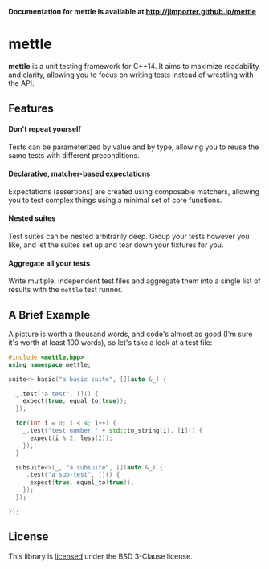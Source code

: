**Documentation for mettle is available at http://jimporter.github.io/mettle**

# mettle

**mettle** is a unit testing framework for C++14. It aims to maximize
readability and clarity, allowing you to focus on writing tests instead of
wrestling with the API.

## Features

#### Don't repeat yourself

Tests can be parameterized by value and by type, allowing you to reuse the same
tests with different preconditions.

#### Declarative, matcher-based expectations

Expectations (assertions) are created using composable matchers, allowing you to
test complex things using a minimal set of core functions.

#### Nested suites

Test suites can be nested arbitrarily deep. Group your tests however you like,
and let the suites set up and tear down your fixtures for you.

#### Aggregate all your tests

Write multiple, independent test files and aggregate them into a single list of
results with the `mettle` test runner.

## A Brief Example

A picture is worth a thousand words, and code's almost as good (I'm sure it's
worth at least 100 words), so let's take a look at a test file:

```c++
#include <mettle.hpp>
using namespace mettle;

suite<> basic("a basic suite", [](auto &_) {

  _.test("a test", []() {
    expect(true, equal_to(true));
  });

  for(int i = 0; i < 4; i++) {
    _.test("test number " + std::to_string(i), [i]() {
      expect(i % 2, less(2));
    });
  }

  subsuite<>(_, "a subsuite", [](auto &_) {
    _.test("a sub-test", []() {
      expect(true, equal_to(true));
    });
  });

});
```

## License

This library is [licensed](http://jimporter.github.io/mettle/license/) under the
BSD 3-Clause license.
